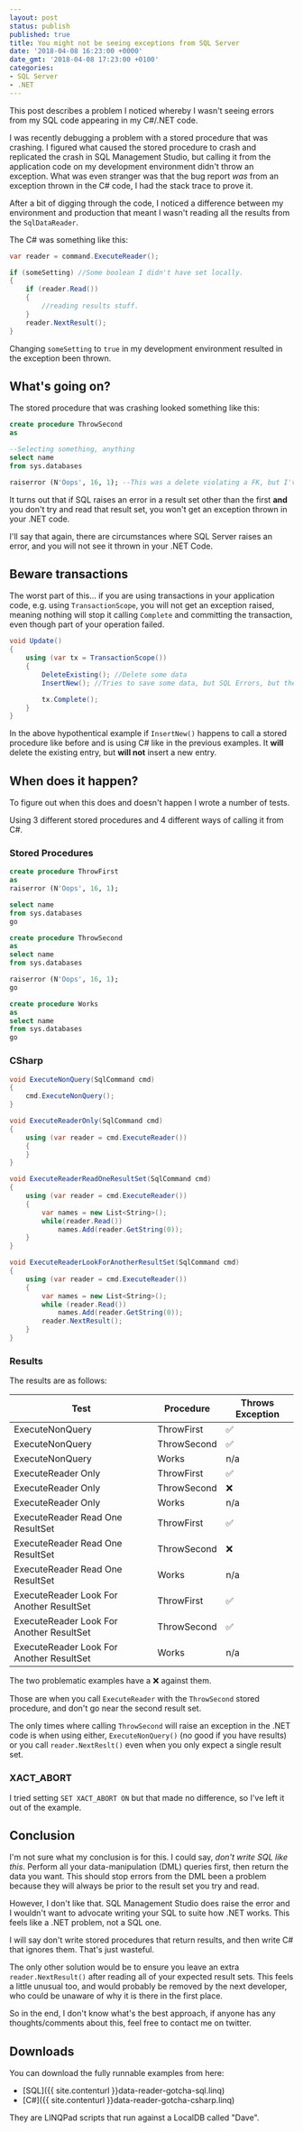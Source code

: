 ```yaml
---
layout: post
status: publish
published: true
title: You might not be seeing exceptions from SQL Server
date: '2018-04-08 16:23:00 +0000'
date_gmt: '2018-04-08 17:23:00 +0100'
categories:
- SQL Server
- .NET
---
```


This post describes a problem I noticed whereby I wasn't seeing errors from my SQL code appearing
in my C#/.NET code.

I was recently debugging a problem with a stored procedure that was crashing. I figured what caused the stored
procedure to crash and replicated the crash in SQL Management Studio, but calling it from the application code
on my development environment didn't throw an exception.
What was even stranger was that the bug report *was* from an exception thrown in the C# code, I had the stack trace
to prove it.

After a bit of digging through the code, I noticed a difference between my environment and production that
meant I wasn't reading all the results from the `SqlDataReader`.

The C# was something like this:

```csharp
var reader = command.ExecuteReader();

if (someSetting) //Some boolean I didn't have set locally.
{
    if (reader.Read())
    {
        //reading results stuff.
    }
    reader.NextResult();
}
```

Changing `someSetting` to `true` in my development environment resulted in the exception been thrown.

## What's going on?

The stored procedure that was crashing looked something like this:

```sql
create procedure ThrowSecond
as

--Selecting something, anything
select name
from sys.databases

raiserror (N'Oops', 16, 1); --This was a delete violating a FK, but I've kept it simple for this example.
```

It turns out that if SQL raises an error in a result set other than the first **and** you don't try and
read that result set, you won't get an exception thrown in your .NET code.

I'll say that again, there are circumstances where SQL Server raises an error, and you will not see it thrown
in your .NET Code.

## Beware transactions

The worst part of this... if you are using transactions in your application code, e.g. using `TransactionScope`,
you will not get an exception raised, meaning nothing will stop it calling `Complete` and committing the transaction,
even though part of your operation failed.

```csharp
void Update()
{
    using (var tx = TransactionScope())
    {
        DeleteExisting(); //Delete some data
        InsertNew(); //Tries to save some data, but SQL Errors, but the exception doesn't reach .NET

        tx.Complete();
    }
}
```

In the above hypothentical example if `InsertNew()` happens to call a stored procedure like before and is using C# like in the
previous examples. It **will** delete the existing entry, but **will not** insert a new entry.

## When does it happen?

To figure out when this does and doesn't happen I wrote a number of tests.

Using 3 different stored procedures and 4 different ways of calling it from C#.

### Stored Procedures

```sql
create procedure ThrowFirst
as
raiserror (N'Oops', 16, 1);

select name
from sys.databases
go

create procedure ThrowSecond
as
select name
from sys.databases

raiserror (N'Oops', 16, 1);
go

create procedure Works
as
select name
from sys.databases
go
```

### CSharp

```csharp
void ExecuteNonQuery(SqlCommand cmd)
{
    cmd.ExecuteNonQuery();
}

void ExecuteReaderOnly(SqlCommand cmd)
{
    using (var reader = cmd.ExecuteReader())
    {
    }
}

void ExecuteReaderReadOneResultSet(SqlCommand cmd)
{
    using (var reader = cmd.ExecuteReader())
    {
        var names = new List<String>();
        while(reader.Read())
            names.Add(reader.GetString(0));
    }
}

void ExecuteReaderLookForAnotherResultSet(SqlCommand cmd)
{
    using (var reader = cmd.ExecuteReader())
    {
        var names = new List<String>();
        while (reader.Read())
            names.Add(reader.GetString(0));
        reader.NextResult();
    }
}
```

### Results

The results are as follows:

|Test                                           |Procedure  |Throws Exception|
|-----------------------------------------------|-----------|----------------|
|ExecuteNonQuery                                |ThrowFirst | ✅             |
|ExecuteNonQuery                                |ThrowSecond| ✅             |
|ExecuteNonQuery                                |Works      | n/a            |
|ExecuteReader Only                             |ThrowFirst | ✅             |
|ExecuteReader Only                             |ThrowSecond| ❌             |
|ExecuteReader Only                             |Works      | n/a            |
|ExecuteReader Read One ResultSet               |ThrowFirst | ✅             |
|ExecuteReader Read One ResultSet               |ThrowSecond| ❌             |
|ExecuteReader Read One ResultSet               |Works      | n/a            |
|ExecuteReader Look For Another ResultSet       |ThrowFirst | ✅             |
|ExecuteReader Look For Another ResultSet       |ThrowSecond| ✅             |
|ExecuteReader Look For Another ResultSet       |Works      | n/a            |

The two problematic examples have a ❌ against them.

Those are when you call `ExecuteReader` with the `ThrowSecond` stored procedure, and don't go near the
second result set.

The only times where calling `ThrowSecond` will raise an exception in the .NET code is when using either,
`ExecuteNonQuery()` (no good if you have results) or you call `reader.NextReslt()` even when you only expect a
single result set.

### XACT_ABORT

I tried setting `SET XACT_ABORT ON` but that made no difference, so I've left it out of the example.

## Conclusion

I'm not sure what my conclusion is for this. I could say, *don't write SQL like this*. Perform all your data-manipulation (DML)
queries first, then return the data you want. This should stop errors from the DML been a problem because they will always be
prior to the result set you try and read.

However, I don't like that. SQL Management Studio does raise the error and I wouldn't want to advocate writing your
SQL to suite how .NET works. This feels like a .NET problem, not a SQL one.

I will say don't write stored procedures that return results, and then write C# that ignores them. That's just wasteful.

The only other solution would be to ensure you leave an extra `reader.NextResult()` after reading all of your expected
result sets. This feels a little unusual too, and would probably be removed by the next developer, who could be unaware
of why it is there in the first place.

So in the end, I don't know what's the best approach, if anyone has any thoughts/comments about this, feel free to contact
me on twitter.

## Downloads

You can download the fully runnable examples from here:

- [SQL]({{ site.contenturl }}data-reader-gotcha-sql.linq)
- [C#]({{ site.contenturl }}data-reader-gotcha-csharp.linq)

They are LINQPad scripts that run against a LocalDB called "Dave".
